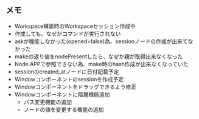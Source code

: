 
## メモ
- Workspace構築時のWorkspaceセッション作成中
- 作成しても、なぜかコマンドが実行されない
 - askが機能しなかった(opened=false)為、sessionノードの作成が出来てなかった
- makeの返り値をnodePresentしたら、なぜか親が取得出来なくなった
 - Node.APPで参照できない為、make時のhash作成が出来なくなっていた
- sessionのcreated_atノードに日付記載予定
- Windowコンポーネントのsessionを作成予定
- Windowコンポーネントをドラッグできるよう修正
- Windowコンポーネントに階層機能追加
  - パス変更機能の追加
  - ノードの値を変更する機能の追加

